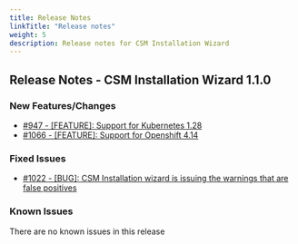 ```yaml
---
title: Release Notes
linkTitle: "Release notes"
weight: 5
description: Release notes for CSM Installation Wizard
---
```


## Release Notes - CSM Installation Wizard 1.1.0



### New Features/Changes

- [#947 - [FEATURE]: Support for Kubernetes 1.28](https://github.com/dell/csm/issues/947)
- [#1066 - [FEATURE]: Support for Openshift 4.14](https://github.com/dell/csm/issues/1066)

### Fixed Issues

- [#1022 - [BUG]: CSM Installation wizard is issuing the warnings that are false positives ](https://github.com/dell/csm/issues/1022)

### Known Issues

There are no known issues in this release



